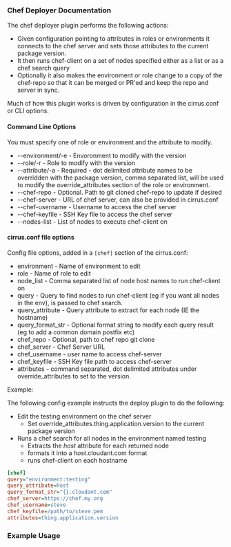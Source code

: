 ### Chef Deployer Documentation

The chef deployer plugin performs the following actions:

- Given configuration pointing to attributes in roles or environments it connects to the chef server and sets those attributes to the current package version. 
- It then runs chef-client on a set of nodes specified either as a list or as a chef search query
- Optionally it also makes the environment or role change to a copy of the chef-repo so that it can be merged or PR'ed and keep the repo and server in sync. 

Much of how this plugin works is driven by configuration in the cirrus.conf or CLI options. 


#### Command Line Options 

You must specify one of role or environment and the attribute to modify. 

* --environment/-e - Envoronment to modify with the version
* --role/-r - Role to modify with the version
* --attribute/-a - Required - dot delimited attribute names to be overridden with the package version, comma separated list, will be used to modify the override_attributes section of the role or environment. 
* --chef-repo - Optional. Path to git cloned chef-repo to update if desired
* --chef-server - URL of chef server, can also be provided in cirrus.conf
* --chef-username - Username to access the chef server
* --chef-keyfile - SSH Key file to access the chef server
* --nodes-list - List of nodes to execute chef-client on 

#### cirrus.conf file options 

Config file options, added in a ```[chef]``` section of the cirrus.conf:

 * environment - Name of environment to edit
 * role - Name of role to edit
 * node_list - Comma separated list of node host names to run chef-client on 
 * query - Query to find nodes to run chef-client (eg if you want all nodes in the env), is passed to chef search. 
 * query_attribute - Query attribute to extract for each node (IE the hostname)
 * query_format_str - Optional format string to modify each query result (eg to add a common domain postfix etc) 
 * chef_repo - Optional, path to chef repo git clone
 * chef_server - Chef Server URL 
 * chef_username - user name to access chef-server
 * chef_keyfile - SSH Key file path to access chef-server
 * attributes - command separated, dot delimited attributes under override_attributes to set to the version. 


Example:

The following config example instructs the deploy plugin to do the following:

- Edit the testing environment on the chef server
  - Set override_attributes.thing.application.version to the current package version   
- Runs a chef search for all nodes in the environment named testing
  - Extracts the *host* attribute for each returned node 
  - formats it into a *host*.cloudant.com format 
  - runs chef-client on each hostname
  
  
```ini
[chef]
query="environment:testing"
query_attribute=host
query_format_str="{}.cloudant.com"
chef_server=https://chef.my.org
chef_username=steve
chef_keyfile=/path/to/steve.pem
attributes=thing.application.version
```

### Example Usage
